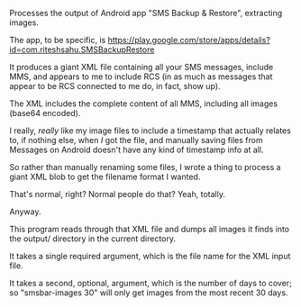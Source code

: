 Processes the output of Android app "SMS Backup & Restore", extracting images.

The app, to be specific, is https://play.google.com/store/apps/details?id=com.riteshsahu.SMSBackupRestore

It produces a giant XML file containing all your SMS messages, include MMS, and
appears to me to include RCS (in as much as messages that appear to be RCS
connected to me do, in fact, show up).

The XML includes the complete content of all MMS, including all images (base64 encoded).

I really, *really* like my image files to include a timestamp that actually
relates to, if nothing else, when *I* got the file, and manually saving files
from Messages on Android doesn't have any kind of timestamp info at all.

So rather than manually renaming some files, I wrote a thing to process a giant
XML blob to get the filename format I wanted.

That's normal, right?  Normal people do that?  Yeah, totally.

Anyway.

This program reads through that XML file and dumps all images it finds into the
output/ directory in the current directory.

It takes a single required argument, which is the file name for the XML input file.

It takes a second, optional, argument, which is the number of days to cover; so
"smsbar-images 30" will only get images from the most recent 30 days.
